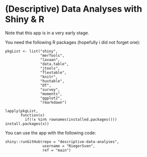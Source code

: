# (Descriptive) Data Analyses with Shiny & R

Note that this app is in a very early stage.

You need the following R packages (hopefully i did not forget one):


```
pkgList <- list("shiny",
                "merTools",
                "lavaan",
                "data.table",
                "jtools",
                "flextable",
                "knitr",
                "huxtable",
                "DT",
                "survey",
                "moments",
                "ggplot2",
                "rmarkdown")
                
lapply(pkgList,
       function(x) 
         if(!x %in% rownames(installed.packages())) install.packages(x))
```

You can use the app with the following code:

```
shiny::runGitHub(repo = "descriptive-data-analyses",
                 username = "RiegerSven",
                 ref = "main")
```
